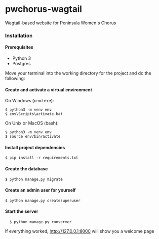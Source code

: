 # pwchorus-wagtail

Wagtail-based website for Peninsula Women's Chorus

### Installation

#### Prerequisites

- Python 3
- Postgres

Move your terminal into the working directory for the project and do the following:

#### Create and activate a virtual environment

On Windows (cmd.exe):

    $ python3 -m venv env
    $ env\Scripts\activate.bat

On Unix or MacOS (bash):

    $ python3 -m venv env
    $ source env/bin/activate

#### Install project dependencies

    $ pip install -r requirements.txt

#### Create the database

    $ python manage.py migrate

#### Create an admin user for yourself

    $ python manage.py createsuperuser

#### Start the server

      $ python manage.py runserver

If everything worked, http://127.0.0.1:8000 will show you a welcome page
